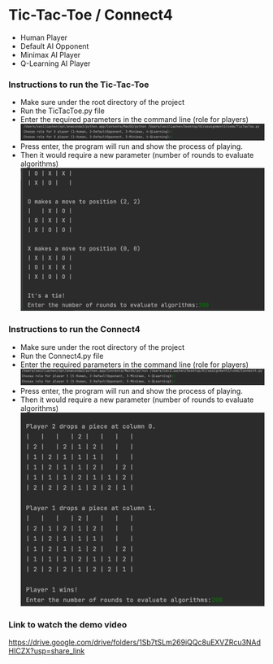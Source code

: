# Tic-Tac-Toe / Connect4
* Human Player  
* Default AI Opponent  
* Minimax AI Player  
* Q-Learning AI Player

### Instructions to run the Tic-Tac-Toe
* Make sure under the root directory of the project
* Run the TicTacToe.py file
* Enter the required parameters in the command line (role for players)
![img1](./image/img_tictactoe.png)
* Press enter, the program will run and show the process of playing.
* Then it would require a new parameter (number of rounds to evaluate algorithms)
![img2](./image/img2_tictactoe.png)

### Instructions to run the Connect4
* Make sure under the root directory of the project
* Run the Connect4.py file
* Enter the required parameters in the command line (role for players)
![img3](./image/img_connect4.png)
* Press enter, the program will run and show the process of playing.
* Then it would require a new parameter (number of rounds to evaluate algorithms)   
![img3](./image/img2_connect4.png)

### Link to watch the demo video
https://drive.google.com/drive/folders/1Sb7tSLm269iQQc8uEXVZRcu3NAdHICZX?usp=share_link
